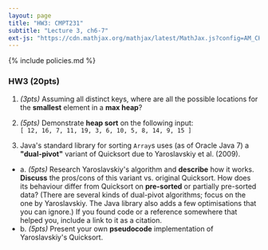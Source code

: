 ```yaml
---
layout: page
title: "HW3: CMPT231"
subtitle: "Lecture 3, ch6-7"
ext-js: "https://cdn.mathjax.org/mathjax/latest/MathJax.js?config=AM_CHTML"
---
```


{% include policies.md %}

### HW3 (20pts)
1. *(3pts)* Assuming all distinct keys, where are all the possible locations
  for the **smallest** element in a **max heap**?

2. *(5pts)* Demonstrate **heap sort** on the following input: <br/>
  `[ 12, 16, 7, 11, 19, 3, 6, 10, 5, 8, 14, 9, 15 ]`

3. Java's standard library for sorting `Array`s uses (as of Oracle Java 7)
  a **"dual-pivot"** variant of Quicksort due to Yaroslavskiy et al. (2009).
  + a. *(5pts)* Research Yaroslavskiy's algorithm and **describe** how
    it works.  **Discuss** the pros/cons of this variant vs. original
    Quicksort.  How does its behaviour differ from Quicksort on 
    **pre-sorted** or partially pre-sorted data?
    (There are several kinds of dual-pivot algorithms; focus on the one
    by Yaroslavskiy. The Java library also adds a few optimisations
    that you can ignore.)
    If you found code or a reference somewhere that helped you,
    include a link to it as a citation.
  + b. *(5pts)* Present your own **pseudocode** implementation
    of Yaroslavskiy's Quicksort.
